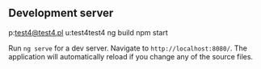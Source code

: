 
## Development server

p:test4@test4.pl
u:test4test4
ng build
npm start

Run `ng serve` for a dev server. Navigate to `http://localhost:8080/`. The application will automatically reload if you change any of the source files.


